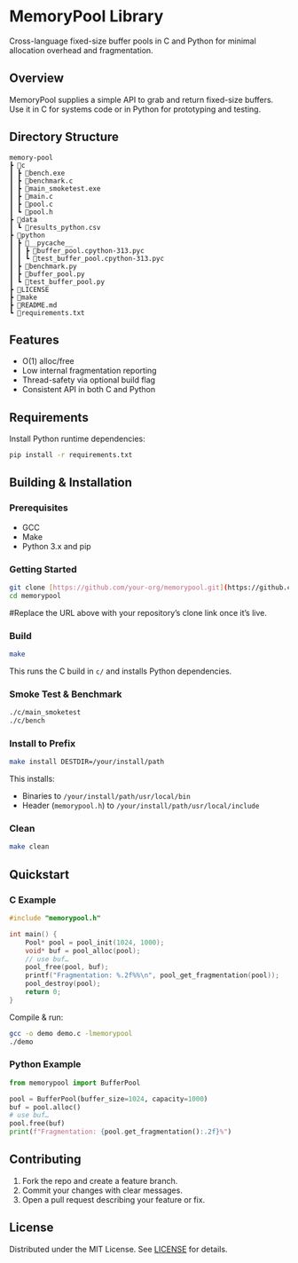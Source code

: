 # MemoryPool Library

Cross-language fixed-size buffer pools in C and Python for minimal allocation overhead and fragmentation.

## Overview

MemoryPool supplies a simple API to grab and return fixed-size buffers. Use it in C for systems code or in Python for prototyping and testing.

## Directory Structure

```
memory-pool
┣ 📂c
┃ ┣ 📜bench.exe
┃ ┣ 📜benchmark.c
┃ ┣ 📜main_smoketest.exe
┃ ┣ 📜main.c
┃ ┣ 📜pool.c
┃ ┗ 📜pool.h
┣ 📂data
┃ ┗ 📜results_python.csv
┣ 📂python
┃ ┣ 📂__pycache__
┃ ┃ ┣ 📜buffer_pool.cpython-313.pyc
┃ ┃ ┗ 📜test_buffer_pool.cpython-313.pyc
┃ ┣ 📜benchmark.py
┃ ┣ 📜buffer_pool.py
┃ ┗ 📜test_buffer_pool.py
┣ 📜LICENSE
┣ 📜make
┣ 📜README.md
┗ 📜requirements.txt
```

## Features

- O(1) alloc/free  
- Low internal fragmentation reporting  
- Thread-safety via optional build flag  
- Consistent API in both C and Python  

## Requirements

Install Python runtime dependencies:

```bash
pip install -r requirements.txt
```

## Building & Installation

### Prerequisites

- GCC  
- Make  
- Python 3.x and pip  

### Getting Started

```bash
git clone [https://github.com/your-org/memorypool.git](https://github.com/ishaan-1706/memory-pool)
cd memorypool
```

#Replace the URL above with your repository’s clone link once it’s live.

### Build

```bash
make
```

This runs the C build in `c/` and installs Python dependencies.

### Smoke Test & Benchmark

```bash
./c/main_smoketest
./c/bench
```

### Install to Prefix

```bash
make install DESTDIR=/your/install/path
```

This installs:

- Binaries to `/your/install/path/usr/local/bin`  
- Header (`memorypool.h`) to `/your/install/path/usr/local/include`  

### Clean

```bash
make clean
```

## Quickstart

### C Example

```c
#include "memorypool.h"

int main() {
    Pool* pool = pool_init(1024, 1000);
    void* buf = pool_alloc(pool);
    // use buf…
    pool_free(pool, buf);
    printf("Fragmentation: %.2f%%\n", pool_get_fragmentation(pool));
    pool_destroy(pool);
    return 0;
}
```

Compile & run:

```bash
gcc -o demo demo.c -lmemorypool
./demo
```

### Python Example

```python
from memorypool import BufferPool

pool = BufferPool(buffer_size=1024, capacity=1000)
buf = pool.alloc()
# use buf…
pool.free(buf)
print(f"Fragmentation: {pool.get_fragmentation():.2f}%")
```

## Contributing

1. Fork the repo and create a feature branch.  
2. Commit your changes with clear messages.  
3. Open a pull request describing your feature or fix.  

## License

Distributed under the MIT License. See [LICENSE](LICENSE) for details.
